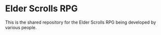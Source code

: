 # Elder Scrolls RPG
This is the shared repository for the Elder Scrolls RPG being developed by various people.
